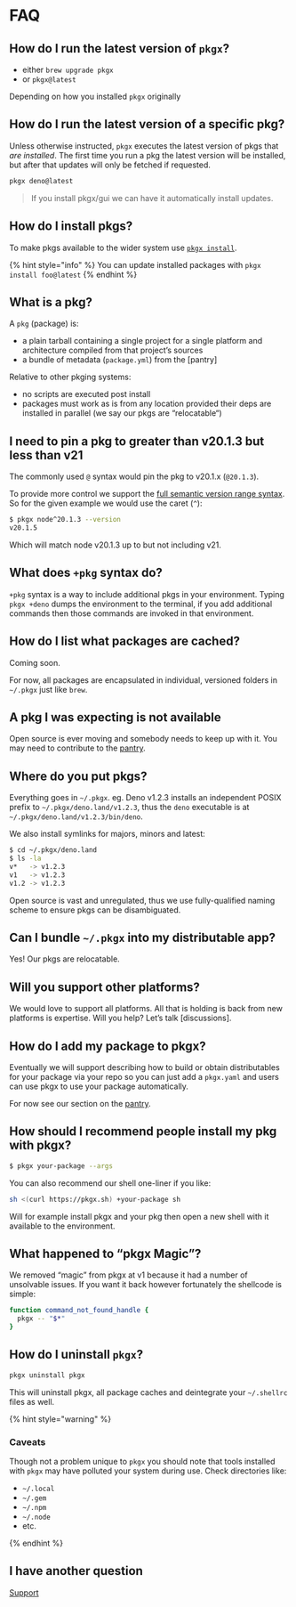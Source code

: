 # FAQ

## How do I run the latest version of `pkgx`?

* either `brew upgrade pkgx`
* or `pkgx@latest`

Depending on how you installed `pkgx` originally


## How do I run the latest version of a specific pkg?

Unless otherwise instructed, `pkgx` executes the latest version of pkgs that
*are installed*. The first time you run a pkg the latest version will be
installed, but after that updates will only be fetched if requested.

```sh
pkgx deno@latest
```

> If you install pkgx/gui we can have it automatically install updates.


## How do I install pkgs?

To make pkgs available to the wider system use
[`pkgx install`](pkgx-install.md).

{% hint style="info" %}
You can update installed packages with `pkgx install foo@latest`
{% endhint %}


## What is a pkg?

A `pkg` (package) is:

* a plain tarball containing a single project for a single platform and
  architecture compiled from that project’s sources
* a bundle of metadata (`package.yml`) from the [pantry]

Relative to other pkging systems:

* no scripts are executed post install
* packages must work as is from any location provided their deps are installed
  in parallel (we say our pkgs are “relocatable“)


## I need to pin a pkg to greater than v20.1.3 but less than v21

The commonly used `@` syntax would pin the pkg to v20.1.x (`@20.1.3`).

To provide more control we support the
[full semantic version range syntax](https://devhints.io/semver). So for the
given example we would use the caret (`^`):

```sh
$ pkgx node^20.1.3 --version
v20.1.5
```

Which will match node v20.1.3 up to but not including v21.


## What does `+pkg` syntax do?

`+pkg` syntax is a way to include additional pkgs in your environment.
Typing `pkgx +deno` dumps the environment to the terminal, if you add
additional commands then those commands are invoked in that environment.


## How do I list what packages are cached?

Coming soon.

For now, all packages are encapsulated in individual, versioned folders in
`~/.pkgx` just like `brew`.


## A pkg I was expecting is not available

Open source is ever moving and somebody needs to keep up with it.
You may need to contribute to the [pantry](pantry.md).


## Where do you put pkgs?

Everything goes in `~/.pkgx`. eg. Deno v1.2.3 installs an independent POSIX
prefix to `~/.pkgx/deno.land/v1.2.3`, thus the `deno` executable is at
`~/.pkgx/deno.land/v1.2.3/bin/deno`.

We also install symlinks for majors, minors and latest:

```sh
$ cd ~/.pkgx/deno.land
$ ls -la
v*   -> v1.2.3
v1   -> v1.2.3
v1.2 -> v1.2.3
```

Open source is vast and unregulated, thus we use fully-qualified naming scheme
to ensure pkgs can be disambiguated.


## Can I bundle `~/.pkgx` into my distributable app?

Yes! Our pkgs are relocatable.


## Will you support other platforms?

We would love to support all platforms. All that is holding is back from new
platforms is expertise. Will you help? Let’s talk [discussions].


## How do I add my package to pkgx?

Eventually we will support describing how to build or obtain distributables
for your package via your repo so you can just add a `pkgx.yaml` and users
can use pkgx to use your package automatically.

For now see our section on the [pantry](pantry.md).


## How should I recommend people install my pkg with pkgx?

```sh
$ pkgx your-package --args
```

You can also recommend our shell one-liner if you like:

```sh
sh <(curl https://pkgx.sh) +your-package sh
```

Will for example install pkgx and your pkg then open a new shell with it
available to the environment.


## What happened to “pkgx Magic”?

We removed “magic” from pkgx at v1 because it had a number of unsolvable
issues. If you want it back however fortunately the shellcode is simple:

```sh
function command_not_found_handle {
  pkgx -- "$*"
}
```


## How do I uninstall `pkgx`?

```sh
pkgx uninstall pkgx
```

This will uninstall pkgx, all package caches and deintegrate your
`~/.shellrc` files as well.


{% hint style="warning" %}

### Caveats

Though not a problem unique to `pkgx` you should note that tools installed
with `pkgx` may have polluted your system during use. Check directories like:

* `~/.local`
* `~/.gem`
* `~/.npm`
* `~/.node`
* etc.

{% endhint %}


## I have another question

[Support](support.md)
